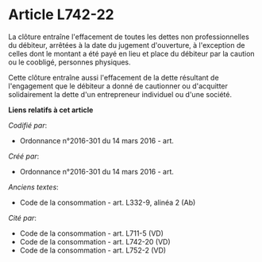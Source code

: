 # Article L742-22

La clôture entraîne l'effacement de toutes les dettes non professionnelles du débiteur, arrêtées à la date du jugement
d'ouverture, à l'exception de celles dont le montant a été payé en lieu et place du débiteur par la caution ou le coobligé,
personnes physiques.

Cette clôture entraîne aussi l'effacement de la dette résultant de l'engagement que le débiteur a donné de cautionner ou
d'acquitter solidairement la dette d'un entrepreneur individuel ou d'une société.

**Liens relatifs à cet article**

_Codifié par_:

  - Ordonnance n°2016-301 du 14 mars 2016 - art.

_Créé par_:

  - Ordonnance n°2016-301 du 14 mars 2016 - art.

_Anciens textes_:

  - Code de la consommation - art. L332-9, alinéa 2 (Ab)

_Cité par_:

  - Code de la consommation - art. L711-5 (VD)
  - Code de la consommation - art. L742-20 (VD)
  - Code de la consommation - art. L752-2 (VD)
